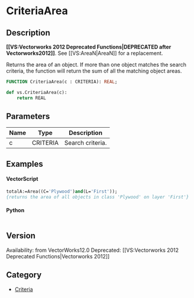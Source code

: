 # CriteriaArea

## Description
<b>[[VS:Vectorworks 2012 Deprecated Functions|DEPRECATED after Vectorworks2012]]</b>. See [[VS:AreaN|AreaN]] for a replacement.

Returns the area of an object. If more than one object matches the search criteria, the function will return the sum of all the matching object areas.

```pascal
FUNCTION CriteriaArea(c : CRITERIA): REAL;
```

```python
def vs.CriteriaArea(c):
    return REAL
```

## Parameters
|Name|Type|Description|
|---|---|---|
|c|CRITERIA|Search criteria.|

## Examples
#### VectorScript ####
```pascal
totalA:=Area((C='Plywood')and(L='First'));
{returns the area of all objects in class 'Plywood' on layer 'First'}
```
#### Python ####
```python

```

## Version
Availability: from VectorWorks12.0
Deprecated: [[VS:Vectorworks 2012 Deprecated Functions|Vectorworks 2012]]

## Category
* [Criteria](../Categories/Criteria.md)
